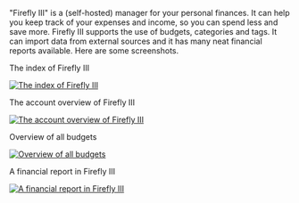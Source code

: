 "Firefly III" is a (self-hosted) manager for your personal finances. It can help you keep track of your expenses and income, so you can spend less and save more. Firefly III supports the use of budgets, categories and tags. It can import data from external sources and it has many neat financial reports available. Here are some screenshots.


The index of Firefly III

[![The index of Firefly III](https://firefly-iii.org/static/screenshots/4.8.1/tiny/index.png "The index of Firefly III")](https://firefly-iii.org/static/screenshots/4.8.1/index.png)

The account overview of Firefly III

[![The account overview of Firefly III](https://firefly-iii.org/static/screenshots/4.8.1/tiny/account.png "The account overview of Firefly III")](https://firefly-iii.org/static/screenshots/4.8.1/account.png)

Overview of all budgets

[![Overview of all budgets](https://firefly-iii.org/static/screenshots/4.8.1/tiny/budget.png "Overview of all budgets")](https://firefly-iii.org/static/screenshots/4.8.1/budget.png) 

A financial report in Firefly III

[![A financial report in Firefly III](https://firefly-iii.org/static/screenshots/4.8.1/tiny/report.png "A financial report in Firefly III")](https://firefly-iii.org/static/screenshots/4.8.1/report.png)
